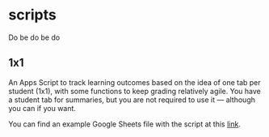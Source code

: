 # scripts
Do be do be do

## 1x1
An Apps Script to track learning outcomes based on the idea of one tab per student (1x1), with some functions to keep grading relatively agile. You have a student tab for summaries, but you are not required to use it — although you can if you want.

You can find an example Google Sheets file with the script at this [link](https://docs.google.com/spreadsheets/d/1errDB-Z7PrpbQ5q_YqlvlbNPhVpoRzp6Lea3XmVI0-M/copy).

